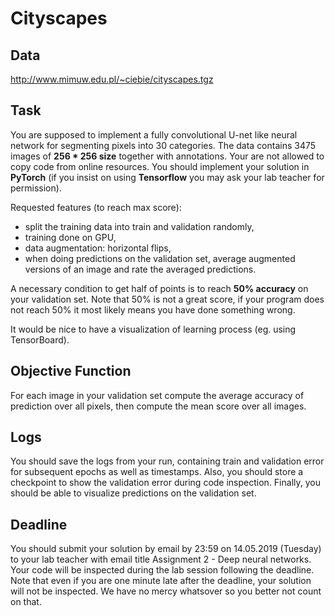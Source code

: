 # Cityscapes

## Data
http://www.mimuw.edu.pl/~ciebie/cityscapes.tgz

## Task
You are supposed to implement a fully convolutional U-net like neural network for segmenting
pixels into 30 categories. The data contains 3475 images of __256 * 256 size__ together with
annotations. Your are not allowed to copy code from online resources. You should implement your
solution in __PyTorch__ (if you insist on using __Tensorflow__ you may ask your lab teacher
for permission).

Requested features (to reach max score):
* split the training data into train and validation randomly,
* training done on GPU,
* data augmentation: horizontal flips,
* when doing predictions on the validation set, average augmented versions of an image and rate
 the averaged predictions.

A necessary condition to get half of points is to reach __50% accuracy__ on your validation set.
Note that 50% is not a great score, if your program does not reach 50% it most likely means you
have done something wrong.

It would be nice to have a visualization of learning process (eg. using TensorBoard).

## Objective Function
For each image in your validation set compute the average accuracy of prediction over all pixels,
then compute the mean score over all images.

## Logs
You should save the logs from your run, containing train and validation error for subsequent epochs
as well as timestamps. Also, you should store a checkpoint to show the validation error during code
inspection. Finally, you should be able to visualize predictions on the validation set.

## Deadline
You should submit your solution by email by 23:59 on 14.05.2019 (Tuesday) to your lab teacher with
email title Assignment 2 - Deep neural networks. Your code will be inspected during the lab session
following the deadline. Note that even if you are one minute late after the deadline, your solution
will not be inspected. We have no mercy whatsover so you better not count on that.